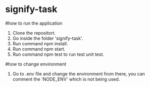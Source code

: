 # signify-task

#how to run the application
 
 1. Clone the repositort.
 2. Go inside the folder 'signify-task'.
 3. Run command npm install.
 4. Run command npm start.
 5. Run command npm test to run test unit test.
 
 #how to change environment
 1. Go to .env file and change the environment from there, you can comment the 'NODE_ENV' which is not being used. 

